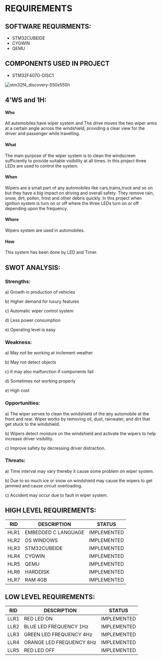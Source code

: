


# REQUIREMENTS

## SOFTWARE REQUIRMENTS:
- STM32CUBEIDE
- CYGWIN
- QEMU

## COMPONENTS USED IN PROJECT

- STM32F407G-DISC1
   
   
![stm32f4_discovery-550x550h](https://user-images.githubusercontent.com/101463471/168055114-fb6720ea-d64a-4d8a-bcfe-251745618ffc.jpg)

## 4'WS and 1H:

#### Who
All automobiles have wiper system and  The drive moves the two wiper arms at a certain angle across the windshield, providing a clear view for the driver and passenger while travelling.
 
#### What
The main purpose of the wiper system is to clean the windscreen sufficiently to provide suitable visibility at all times. In this project three LEDs are used to control the system.


#### When
Wipers are a small part of  any automobiles like cars,trains,truck and so on but they have a big impact on  driving and overall safety. They remove rain, snow, dirt, pollen, frost and other debris quickly. In this project when ignition system is turn on or off where the three LEDs turn on or off depending upon the frequency.
    
#### Where
Wipers system are used in automobiles.

#### How
This system has been  done by LED and Timer. 

## SWOT ANALYSIS:

### Strengths:
a) Growth in production of vehicles

b) Higher demand for luxury features

c) Automatic wiper control system

d) Less power consumption

e) Operating level is easy 
	
### Weakness:
a) May not be working at inclement weather

b) May not detect objects

c) It may also malfunction if components fail

d) Sometimes not working properly

e) High cost


### Opportunities:

a) The wiper serves to clean the windshield of the any automobile  at the front and rear. Wiper works by removing oil, dust, rainwater, and dirt that get stuck to the windshield.

b) Wipers detect moisture on the windshield and activate the wipers to help increase driver visibility.

c) Improve safety by decressing driver distraction.

### Threats:
a) Time interval may vary thereby it cause some problem on  wiper system.

b) Due to so much ice or snow on  windshield may cause the  wipers to get jammed and cause circuit overloading.

c) Accident may occur due to fault in wiper system.


## HIGH LEVEL REQUIREMENTS:

|RID       |DESCRIPTION	       |STATUS |
|----------|-------------------|-------|
|HLR1      |EMBEDDED C LANGUAGE   	   |IMPLEMENTED|
|HLR2      |OS WINDOWS         |IMPLEMENTED|
|HLR3      |	     STM32CUBEIDE   |IMPLEMENTED|
|HLR4      |  CYGWIN |IMPLEMENTED|
|HLR5      |QEMU	       |IMPLEMENTED|
|HLR6      |HARDDISK	       |IMPLEMENTED|
|HLR7      |RAM 4GB            |IMPLEMENTED|

## LOW LEVEL REQUIREMENTS:

|RID         |DESCRIPTION	 |STATUS|
|------------|------------------|-------|
| LLR1 | RED LED ON | IMPLEMENTED   |  
| LLR2 | BLUE LED FREQUENCY 1Hz |IMPLEMENTED |
| LLR3 | GREEN LED FREQUENCY 4Hz| IMPLEMENTED|
| LLR4 | ORANGE LED FREQUENCY 8Hz | IMPLEMENTED |
| LLR5 | RED LED OFF    |  IMPLEMENTED|



